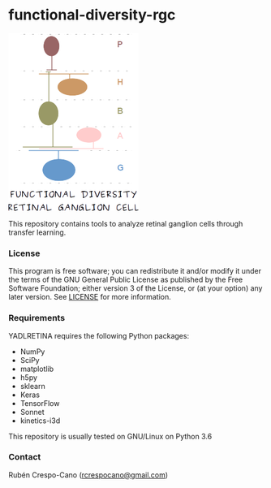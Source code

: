 # functional-diversity-rgc

![fdrgc logo](img/logo.png)

This repository contains tools to analyze retinal ganglion cells through transfer learning.


### License
This program is free software; you can redistribute it and/or modify it under the terms of the GNU General Public License as published by the Free Software Foundation; either version 3 of the License, or (at your option) any later version. See [LICENSE](LICENSE) for more information.


### Requirements
YADLRETINA requires the following Python packages:

* NumPy
* SciPy
* matplotlib
* h5py
* sklearn
* Keras
* TensorFlow
* Sonnet
* kinetics-i3d

This repository is usually tested on GNU/Linux on Python 3.6


### Contact
Rubén Crespo-Cano (rcrespocano@gmail.com)
